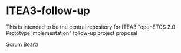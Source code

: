 # ITEA3-follow-up
This is intended to be the central repository for ITEA3  "openETCS 2.0 Prototype Implementation" follow-up project proposal

[Scrum Board](https://waffle.io/openETCS/ITEA3-follow-up)
